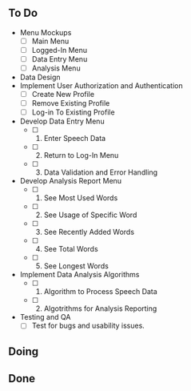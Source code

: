 ## To Do

- Menu Mockups
    * [ ] Main Menu
    * [ ] Logged-In Menu
    * [ ] Data Entry Menu
    * [ ] Analysis Menu
- Data Design
- Implement User Authorization and Authentication
    * [ ] Create New Profile
    * [ ] Remove Existing Profile
    * [ ] Log-in To Existing Profile
- Develop Data Entry Menu
    * [ ] 1. Enter Speech Data
    * [ ] 2. Return to Log-In Menu
    * [ ] 3. Data Validation and Error Handling
- Develop Analysis Report Menu
    * [ ] 1. See Most Used Words
    * [ ] 2. See Usage of Specific Word
    * [ ] 3. See Recently Added Words
    * [ ] 4. See Total Words
    * [ ] 5. See Longest Words
- Implement Data Analysis Algorithms
    * [ ] 1. Algorithm to Process Speech Data
    * [ ] 2. Algotrithms for Analysis Reporting
- Testing and QA
    * [ ] Test for bugs and usability issues.

## Doing


## Done

